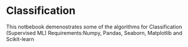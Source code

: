 # Classification
This notbebook demenostrates some of the algorithms for Classification (Supervised ML)
Requirements:Numpy, Pandas, Seaborn, Matplotlib and Scikit-learn

